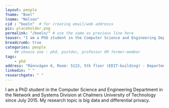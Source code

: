 ```yaml
---
layout: people
fname: "Boel"
lname: "Nelson"
cid : "boeln"  # for creating email/web addresss
pic: placeholder.png
permalink: "/boeln/" # use the same as previous line here
teaser: "I am a PhD student in the Computer Science and Engineering Department in the Network and Systems Division at Chalmers University of Technology since July 2015."
breadcrumb: true
categories: people
    ## choose one : phd, postdoc, professor OR former-member
tags:
    - phd
address: "Rännvägen 6, Room: 5123, 5th floor (EDIT-building) - Department of Computer Science and Engineering, Chalmers University of Technology, 412-96, Gothenburg, Sweden"
linkedin: " "
researchgate: " "
---
```

I am a PhD student in the Computer Science and Engineering Department in the Network and Systems Division at Chalmers University of Technology since July 2015. 
My research topic is big data and differential privacy. 
